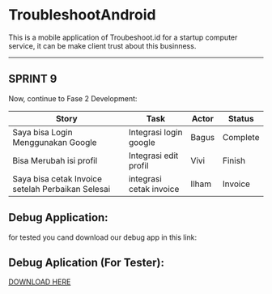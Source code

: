 # TroubleshootAndroid
This is a mobile application of Troubeshoot.id
for a startup computer service, it can be make client trust about this businness.

<hr>

## SPRINT 9
Now, continue to Fase 2 Development:

| Story                 | Task                                                              | Actor | Status   |
|-----------------------|-------------------------------------------------------------------|-------|----------|
| Saya bisa Login Menggunakan Google          | Integrasi login google       | Bagus | Complete |
| Bisa Merubah isi profil      | Integrasi edit profil                                | Vivi  | Finish |
| Saya bisa cetak Invoice setelah Perbaikan Selesai           | integrasi cetak invoice            | Ilham | Invoice |


## Debug Application:
for tested you cand download our debug app in this link:
## Debug Aplication (For Tester):
[DOWNLOAD HERE](https://drive.google.com/file/d/1FtzZsp3WCAhUh7tuGghWAujCE3wAXEDD/view?usp=sharing)
<br>
<br>


